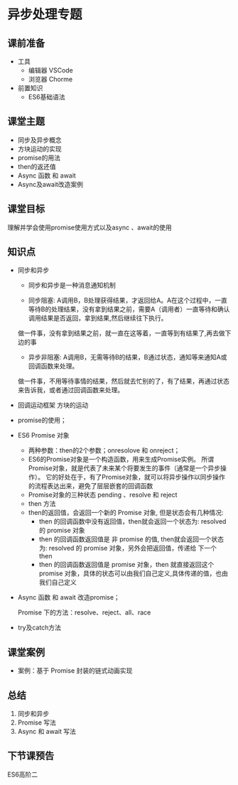 # 异步处理专题



## 课前准备

- 工具
  - 编辑器 VSCode
  - 浏览器 Chorme
- 前置知识
  - ES6基础语法

## 课堂主题

-  同步及异步概念
- 方块运动的实现
- promise的用法
- then的返还值
- Async 函数 和 await 
- Async及await改造案例

## 课堂目标

理解并学会使用promise使用方式以及async 、await的使用

## 知识点

- 同步和异步
  
  -  同步和异步是一种消息通知机制
  
    -  同步阻塞: A调用B，B处理获得结果，才返回给A。A在这个过程中，一直等待B的处理结果，没有拿到结果之前，需要A（调用者）一直等待和确认调用结果是否返回，拿到结果,然后继续往下执行。
  
    ​        做一件事，没有拿到结果之前，就一直在这等着，一直等到有结果了,再去做下边的事
  
    - 异步非阻塞: A调用B，无需等待B的结果，B通过状态，通知等来通知A或回调函数来处理。
  
    ​        做一件事，不用等待事情的结果，然后就去忙别的了，有了结果，再通过状态来告诉我，或者通过回调函数来处理。

- 回调运动框架 方块的运动 
- promise的使用；

- ES6  Promise 对象 
  
  - 两种参数：then的2个参数；onresolove 和 onreject；
  - ES6的Promise对象是一个构造函数，用来生成Promise实例。
    所谓Promise对象，就是代表了未来某个将要发生的事件（通常是一个异步操作）。
    它的好处在于，有了Promise对象，就可以将异步操作以同步操作的流程表达出来，避免了层层嵌套的回调函数
  -  Promise对象的三种状态 pending 、resolve 和 reject  
  - then 方法
  - then的返回值，会返回一个新的 Promise 对象, 但是状态会有几种情况:
    - then 的回调函数中没有返回值，then就会返回一个状态为: resolved 的 promise 对象
    - then 的回调函数返回值是 非 promise 的值, then就会返回一个状态为: resolved 的 promise 对象，另外会把返回值，传递给 下一个 then
    - then 的回调函数返回值是 promise 对象，then 就直接返回这个  promise 对象，具体的状态可以由我们自己定义,具体传递的值，也由我们自己定义
  
- Async 函数 和 await 改造promise；

   Promise 下的方法：resolve、reject、all、race

- try及catch方法

## 课堂案例

- 案例：基于 Promise 封装的链式动画实现

## 总结

1. 同步和异步
2. Promise 写法
3. Async 和 await 写法



## 下节课预告

ES6高阶二





